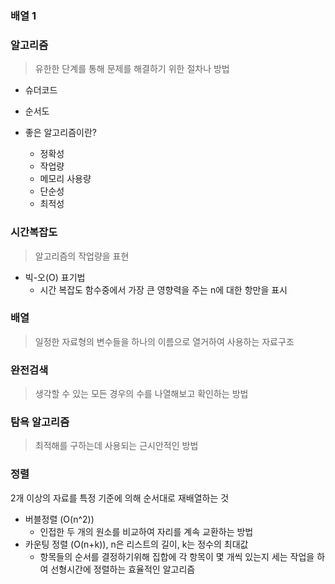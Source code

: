 ### 배열 1

### 알고리즘

> 유한한 단계를 통해 문제를 해결하기 위한 절차나 방법

* 슈더코드
* 순서도

* 좋은 알고리즘이란?
  * 정확성
  * 작업량
  * 메모리 사용량
  * 단순성
  * 최적성



### 시간복잡도

> 알고리즘의 작업량을 표현

* 빅-오(O) 표기법
  * 시간 복잡도 함수중에서 가장 큰 영향력을 주는 n에 대한 항만을 표시





### 배열

> 일정한 자료형의 변수들을 하나의 이름으로 열거하여 사용하는 자료구조



### 완전검색

> 생각할 수 있는 모든 경우의 수를 나열해보고 확인하는 방법



### 탐욕 알고리즘

> 최적해를 구하는데 사용되는 근시안적인 방법



### 정렬

2개 이상의 자료를 특정 기준에 의해 순서대로 재배열하는 것

* 버블정렬 (O(n^2))
  * 인접한 두 개의 원소를 비교하여 자리를 계속 교환하는 방법
* 카운팅 정렬 (O(n+k)), n은 리스트의 길이, k는 정수의 최대값
  * 항목들의 순서를 결정하기위해 집합에 각 항목이 몇 개씩 있는지 세는 작업을 하여 선형시간에 정렬하는 효율적인 알고리즘

